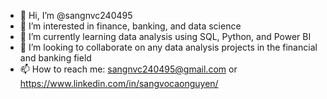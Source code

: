 - 👋 Hi, I’m @sangnvc240495
- 👀 I’m interested in finance, banking, and data science
- 🌱 I’m currently learning data analysis using SQL, Python, and Power BI
- 💞️ I’m looking to collaborate on any data analysis projects in the financial and banking field
- 📫 How to reach me: sangnvc240495@gmail.com or https://www.linkedin.com/in/sangvocaonguyen/

<!---
sangnvc240495/sangnvc240495 is a ✨ special ✨ repository because its `README.md` (this file) appears on your GitHub profile.
You can click the Preview link to take a look at your changes.
--->
